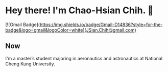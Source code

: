 # Hey there! I'm Chao-Hsian Chih. 👋

[![Gmail Badge](https://img.shields.io/badge/Gmail-D14836?style=for-the-badge&logo=gmail&logoColor=white](JSian.Chih@gmail.com)

## Now

I'm a master’s student majoring in aeronautics and astronautics at National Cheng Kung University.

<!--
**JSian-Chih/JSian-Chih** is a ✨ _special_ ✨ repository because its `README.md` (this file) appears on your GitHub profile.

Here are some ideas to get you started:

- 🔭 I’m currently working on ...
- 🌱 I’m currently learning ...
- 👯 I’m looking to collaborate on ...
- 🤔 I’m looking for help with ...
- 💬 Ask me about ...
- 📫 How to reach me: ...
- 😄 Pronouns: ...
- ⚡ Fun fact: ...
-->
